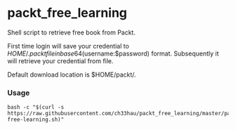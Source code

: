 # packt_free_learning
Shell script to retrieve free book from Packt.

First time login will save your credential to $HOME/.packt file in base64($username:$password) format.
Subsequently it will retrieve your credential from file.

Default download location is $HOME/packt/.

### Usage

    bash -c "$(curl -s https://raw.githubusercontent.com/ch33hau/packt_free_learning/master/packtpub-free-learning.sh)"
